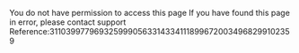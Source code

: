 You do not have permission to access this page If you have found this page in error, please contact support Reference:31103997796932599905633143341118996720034968299102359